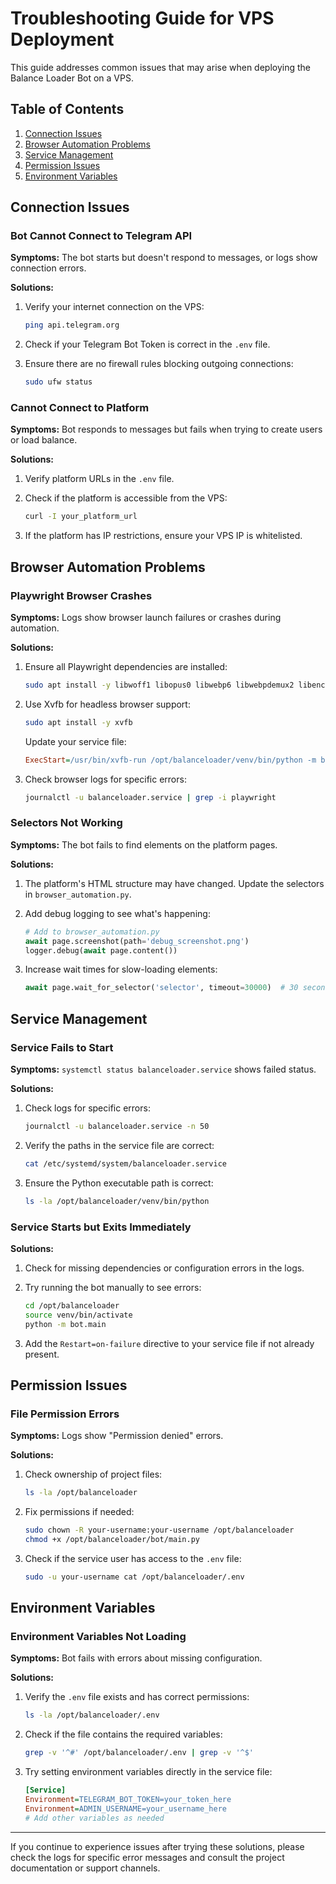 # Troubleshooting Guide for VPS Deployment

This guide addresses common issues that may arise when deploying the Balance Loader Bot on a VPS.

## Table of Contents

1. [Connection Issues](#connection-issues)
2. [Browser Automation Problems](#browser-automation-problems)
3. [Service Management](#service-management)
4. [Permission Issues](#permission-issues)
5. [Environment Variables](#environment-variables)

## Connection Issues

### Bot Cannot Connect to Telegram API

**Symptoms:** The bot starts but doesn't respond to messages, or logs show connection errors.

**Solutions:**

1. Verify your internet connection on the VPS:
   ```bash
   ping api.telegram.org
   ```

2. Check if your Telegram Bot Token is correct in the `.env` file.

3. Ensure there are no firewall rules blocking outgoing connections:
   ```bash
   sudo ufw status
   ```

### Cannot Connect to Platform

**Symptoms:** Bot responds to messages but fails when trying to create users or load balance.

**Solutions:**

1. Verify platform URLs in the `.env` file.

2. Check if the platform is accessible from the VPS:
   ```bash
   curl -I your_platform_url
   ```

3. If the platform has IP restrictions, ensure your VPS IP is whitelisted.

## Browser Automation Problems

### Playwright Browser Crashes

**Symptoms:** Logs show browser launch failures or crashes during automation.

**Solutions:**

1. Ensure all Playwright dependencies are installed:
   ```bash
   sudo apt install -y libwoff1 libopus0 libwebp6 libwebpdemux2 libenchant1c2a libgudev-1.0-0 libsecret-1-0 libhyphen0 libgdk-pixbuf2.0-0 libegl1 libnotify4 libxslt1.1 libevent-2.1-7 libgles2 libvpx6 libxcomposite1 libatk1.0-0 libatk-bridge2.0-0 libepoxy0 libgtk-3-0 libharfbuzz-icu0 libxshmfence1
   ```

2. Use Xvfb for headless browser support:
   ```bash
   sudo apt install -y xvfb
   ```

   Update your service file:
   ```ini
   ExecStart=/usr/bin/xvfb-run /opt/balanceloader/venv/bin/python -m bot.main
   ```

3. Check browser logs for specific errors:
   ```bash
   journalctl -u balanceloader.service | grep -i playwright
   ```

### Selectors Not Working

**Symptoms:** The bot fails to find elements on the platform pages.

**Solutions:**

1. The platform's HTML structure may have changed. Update the selectors in `browser_automation.py`.

2. Add debug logging to see what's happening:
   ```python
   # Add to browser_automation.py
   await page.screenshot(path='debug_screenshot.png')
   logger.debug(await page.content())
   ```

3. Increase wait times for slow-loading elements:
   ```python
   await page.wait_for_selector('selector', timeout=30000)  # 30 seconds
   ```

## Service Management

### Service Fails to Start

**Symptoms:** `systemctl status balanceloader.service` shows failed status.

**Solutions:**

1. Check logs for specific errors:
   ```bash
   journalctl -u balanceloader.service -n 50
   ```

2. Verify the paths in the service file are correct:
   ```bash
   cat /etc/systemd/system/balanceloader.service
   ```

3. Ensure the Python executable path is correct:
   ```bash
   ls -la /opt/balanceloader/venv/bin/python
   ```

### Service Starts but Exits Immediately

**Solutions:**

1. Check for missing dependencies or configuration errors in the logs.

2. Try running the bot manually to see errors:
   ```bash
   cd /opt/balanceloader
   source venv/bin/activate
   python -m bot.main
   ```

3. Add the `Restart=on-failure` directive to your service file if not already present.

## Permission Issues

### File Permission Errors

**Symptoms:** Logs show "Permission denied" errors.

**Solutions:**

1. Check ownership of project files:
   ```bash
   ls -la /opt/balanceloader
   ```

2. Fix permissions if needed:
   ```bash
   sudo chown -R your-username:your-username /opt/balanceloader
   chmod +x /opt/balanceloader/bot/main.py
   ```

3. Check if the service user has access to the `.env` file:
   ```bash
   sudo -u your-username cat /opt/balanceloader/.env
   ```

## Environment Variables

### Environment Variables Not Loading

**Symptoms:** Bot fails with errors about missing configuration.

**Solutions:**

1. Verify the `.env` file exists and has correct permissions:
   ```bash
   ls -la /opt/balanceloader/.env
   ```

2. Check if the file contains the required variables:
   ```bash
   grep -v '^#' /opt/balanceloader/.env | grep -v '^$'
   ```

3. Try setting environment variables directly in the service file:
   ```ini
   [Service]
   Environment=TELEGRAM_BOT_TOKEN=your_token_here
   Environment=ADMIN_USERNAME=your_username_here
   # Add other variables as needed
   ```

---

If you continue to experience issues after trying these solutions, please check the logs for specific error messages and consult the project documentation or support channels.
